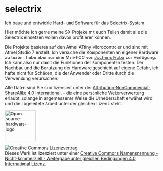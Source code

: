 # selectrix

Ich baue und entwickle Hard- und Software für das Selectrix-System

Hier möchte ich gerne meine SX-Projeke  mit euch Teilen damit alle die Selectrix einsetzen wollen davon profitieren können.

Die Projekte basieren auf den Atmel ATtiny Microcontroler und sind mit Atmel Studio 7 erstellt. 
Ich versuche die Komponenten an eigener Hardware zu testen, habe aber nur eine Mini-FCC von 
<a href="jochens-moba.vze.com/">Jochens Moba</a> zur Verfügung.
Ich kann also nur damit die Funktionen der Komponenten testen.
Der Nachbau und die Benutzung der Hardware geschieht auf eigene Gefahr, ich hafte nicht für Schäden, die der Anwender oder
Dritte durch die Verwendung verursachen.

Alle Daten sind Sie sind lizensiert unter der <a href="http://creativecommons.org/licenses/by-nc-sa/4.0/">Attribution-NonCommercial-ShareAlike 4.0 International</a>. - die eine persönliche Weiterverwertung erlaubt, solange in angemessener Weise die Urheberschaft erwähnt wird und die abgeleitete Arbeit unter der gleichen Lizenz steht.

<a title="Mateo Zlatar / Public domain" href="https://commons.wikimedia.org/wiki/File:Open-source-hardware-logo.svg"><img width="100" alt="Open-source-hardware-logo" src="https://upload.wikimedia.org/wikipedia/commons/thumb/f/fd/Open-source-hardware-logo.svg/512px-Open-source-hardware-logo.svg.png"></a>


<a rel="license" href="http://creativecommons.org/licenses/by-nc-sa/4.0/"><img alt="Creative Commons Lizenzvertrag" style="border-width:0" src="https://i.creativecommons.org/l/by-nc-sa/4.0/88x31.png" /></a><br />Dieses Werk ist lizenziert unter einer <a rel="license" href="http://creativecommons.org/licenses/by-nc-sa/4.0/">Creative Commons Namensnennung - Nicht-kommerziell - Weitergabe unter gleichen Bedingungen 4.0 International Lizenz</a>.
